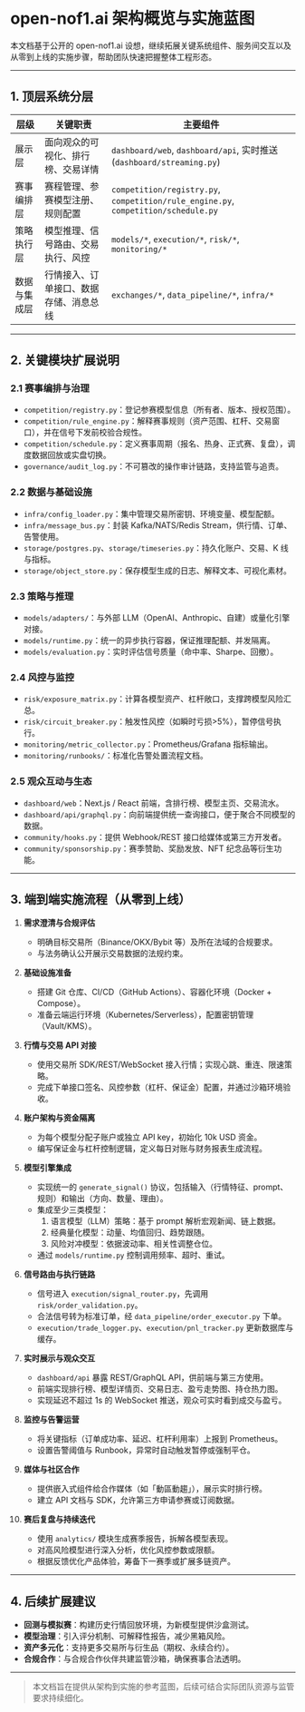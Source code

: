 # open-nof1.ai 架构概览与实施蓝图

本文档基于公开的 open-nof1.ai 设想，继续拓展关键系统组件、服务间交互以及从零到上线的实施步骤，帮助团队快速把握整体工程形态。

---

## 1. 顶层系统分层

| 层级 | 关键职责 | 主要组件 |
| ---- | -------- | -------- |
| 展示层 | 面向观众的可视化、排行榜、交易详情 | `dashboard/web`, `dashboard/api`, 实时推送 (`dashboard/streaming.py`) |
| 赛事编排层 | 赛程管理、参赛模型注册、规则配置 | `competition/registry.py`, `competition/rule_engine.py`, `competition/schedule.py` |
| 策略执行层 | 模型推理、信号路由、交易执行、风控 | `models/*`, `execution/*`, `risk/*`, `monitoring/*` |
| 数据与集成层 | 行情接入、订单接口、数据存储、消息总线 | `exchanges/*`, `data_pipeline/*`, `infra/*` |

---

## 2. 关键模块扩展说明

### 2.1 赛事编排与治理
- `competition/registry.py`：登记参赛模型信息（所有者、版本、授权范围）。
- `competition/rule_engine.py`：解释赛事规则（资产范围、杠杆、交易窗口），并在信号下发前校验合规性。
- `competition/schedule.py`：定义赛事周期（报名、热身、正式赛、复盘），调度数据回放或实盘切换。
- `governance/audit_log.py`：不可篡改的操作审计链路，支持监管与追责。

### 2.2 数据与基础设施
- `infra/config_loader.py`：集中管理交易所密钥、环境变量、模型配额。
- `infra/message_bus.py`：封装 Kafka/NATS/Redis Stream，供行情、订单、告警使用。
- `storage/postgres.py`、`storage/timeseries.py`：持久化账户、交易、K 线与指标。
- `storage/object_store.py`：保存模型生成的日志、解释文本、可视化素材。

### 2.3 策略与推理
- `models/adapters/`：与外部 LLM（OpenAI、Anthropic、自建）或量化引擎对接。
- `models/runtime.py`：统一的异步执行容器，保证推理配额、并发隔离。
- `models/evaluation.py`：实时评估信号质量（命中率、Sharpe、回撤）。

### 2.4 风控与监控
- `risk/exposure_matrix.py`：计算各模型资产、杠杆敞口，支撑跨模型风险汇总。
- `risk/circuit_breaker.py`：触发性风控（如瞬时亏损>5%），暂停信号执行。
- `monitoring/metric_collector.py`：Prometheus/Grafana 指标输出。
- `monitoring/runbooks/`：标准化告警处置流程文档。

### 2.5 观众互动与生态
- `dashboard/web`：Next.js / React 前端，含排行榜、模型主页、交易流水。
- `dashboard/api/graphql.py`：向前端提供统一查询接口，便于聚合不同模型的数据。
- `community/hooks.py`：提供 Webhook/REST 接口给媒体或第三方开发者。
- `community/sponsorship.py`：赛季赞助、奖励发放、NFT 纪念品等衍生功能。

---

## 3. 端到端实施流程（从零到上线）

1. **需求澄清与合规评估**
   - 明确目标交易所（Binance/OKX/Bybit 等）及所在法域的合规要求。
   - 与法务确认公开展示交易数据的法规约束。

2. **基础设施准备**
   - 搭建 Git 仓库、CI/CD（GitHub Actions）、容器化环境（Docker + Compose）。
   - 准备云端运行环境（Kubernetes/Serverless），配置密钥管理（Vault/KMS）。

3. **行情与交易 API 对接**
   - 使用交易所 SDK/REST/WebSocket 接入行情；实现心跳、重连、限速策略。
   - 完成下单接口签名、风控参数（杠杆、保证金）配置，并通过沙箱环境验收。

4. **账户架构与资金隔离**
   - 为每个模型分配子账户或独立 API key，初始化 10k USD 资金。
   - 编写保证金与杠杆控制逻辑，定义每日对账与财务报表生成流程。

5. **模型引擎集成**
   - 实现统一的 `generate_signal()` 协议，包括输入（行情特征、prompt、规则）和输出（方向、数量、理由）。
   - 集成至少三类模型：
     1. 语言模型（LLM）策略：基于 prompt 解析宏观新闻、链上数据。
     2. 经典量化模型：动量、均值回归、趋势跟随。
     3. 风险对冲模型：依据波动率、相关性调整仓位。
   - 通过 `models/runtime.py` 控制调用频率、超时、重试。

6. **信号路由与执行链路**
   - 信号进入 `execution/signal_router.py`，先调用 `risk/order_validation.py`。
   - 合法信号转为标准订单，经 `data_pipeline/order_executor.py` 下单。
   - `execution/trade_logger.py`、`execution/pnl_tracker.py` 更新数据库与缓存。

7. **实时展示与观众交互**
   - `dashboard/api` 暴露 REST/GraphQL API，供前端与第三方使用。
   - 前端实现排行榜、模型详情页、交易日志、盈亏走势图、持仓热力图。
   - 实现延迟不超过 1s 的 WebSocket 推送，观众可实时看到成交与盈亏。

8. **监控与告警运营**
   - 将关键指标（订单成功率、延迟、杠杆利用率）上报到 Prometheus。
   - 设置告警阈值与 Runbook，异常时自动触发暂停或强制平仓。

9. **媒体与社区合作**
   - 提供嵌入式组件给合作媒体（如「動區動趨」），展示实时排行榜。
   - 建立 API 文档与 SDK，允许第三方申请参赛或订阅数据。

10. **赛后复盘与持续迭代**
    - 使用 `analytics/` 模块生成赛季报告，拆解各模型表现。
    - 对高风险模型进行深入分析，优化风控参数或限额。
    - 根据反馈优化产品体验，筹备下一赛季或扩展多链资产。

---

## 4. 后续扩展建议

- **回测与模拟赛**：构建历史行情回放环境，为新模型提供沙盒测试。
- **模型治理**：引入评分机制、可解释性报告，减少黑箱风险。
- **资产多元化**：支持更多交易所与衍生品（期权、永续合约）。
- **合规合作**：与合规合作伙伴共建监管沙箱，确保赛事合法透明。

---

> 本文档旨在提供从架构到实施的参考蓝图，后续可结合实际团队资源与监管要求持续细化。
